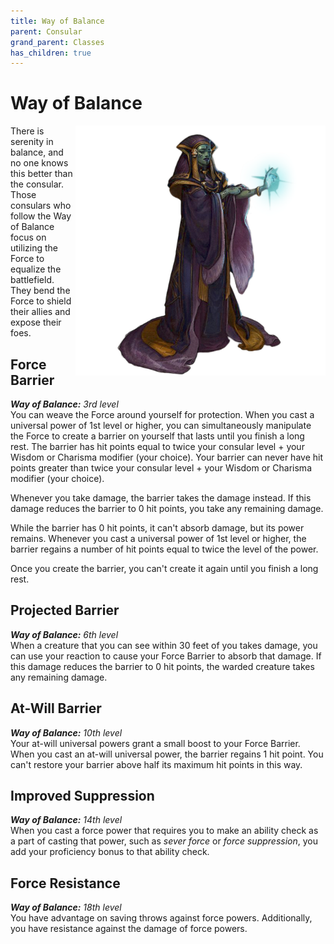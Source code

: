 ```yaml
---
title: Way of Balance
parent: Consular
grand_parent: Classes
has_children: true
---
```


# Way of Balance


<img src='../../../../zzImages/Classes/consular_balance.png' style='float:right; width:400px;'>

There is serenity in balance, and no one knows this better than the consular. Those consulars who follow the Way of Balance focus on utilizing the Force to equalize the battlefield. They bend the Force to shield their allies and expose their foes.

## Force Barrier
_**Way of Balance:** 3rd level_<br>
You can weave the Force around yourself for protection. When you cast a universal power of 1st level or higher, you can simultaneously manipulate the Force to create a barrier on yourself that lasts until you finish a long rest. The barrier has hit points equal to twice your consular level + your Wisdom or Charisma modifier (your choice). Your barrier can never have hit points greater than twice your consular level + your Wisdom or Charisma modifier (your choice).

Whenever you take damage, the barrier takes the damage instead. If this damage reduces the barrier to 0 hit points, you take any remaining damage.

While the barrier has 0 hit points, it can't absorb damage, but its power remains. Whenever you cast a universal power of 1st level or higher, the barrier regains a number of hit points equal to twice the level of the power.

Once you create the barrier, you can't create it again until you finish a long rest.

## Projected Barrier
_**Way of Balance:** 6th level_<br>
When a creature that you can see within 30 feet of you takes damage, you can use your reaction to cause your Force Barrier to absorb that damage. If this damage reduces the barrier to 0 hit points, the warded creature takes any remaining damage.

## At-Will Barrier
_**Way of Balance:** 10th level_<br>
Your at-will universal powers grant a small boost to your Force Barrier. When you cast an at-will universal power, the barrier regains 1 hit point. You can't restore your barrier above half its maximum hit points in this way.

## Improved Suppression
_**Way of Balance:** 14th level_<br>
When you cast a force power that requires you to make an ability check as a part of casting that power, such as *sever force* or *force suppression*, you add your proficiency bonus to that ability check.

## Force Resistance
_**Way of Balance:** 18th level_<br>
You have advantage on saving throws against force powers. Additionally, you have resistance against the damage of force powers.
